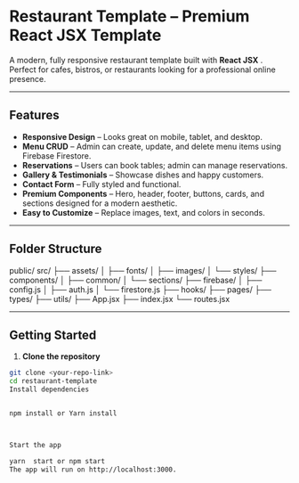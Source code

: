# Restaurant Template – Premium React JSX Template

A modern, fully responsive restaurant template built with **React JSX** . Perfect for cafes, bistros, or restaurants looking for a professional online presence.  

---

## Features

- **Responsive Design** – Looks great on mobile, tablet, and desktop.
- **Menu CRUD** – Admin can create, update, and delete menu items using Firebase Firestore.
- **Reservations** – Users can book tables; admin can manage reservations.
- **Gallery & Testimonials** – Showcase dishes and happy customers.
- **Contact Form** – Fully styled and functional.
- **Premium Components** – Hero, header, footer, buttons, cards, and sections designed for a modern aesthetic.
- **Easy to Customize** – Replace images, text, and colors in seconds.

---

## Folder Structure

public/
src/
├── assets/
│ ├── fonts/
│ ├── images/
│ └── styles/
├── components/
│ ├── common/
│ └── sections/
├── firebase/
│ ├── config.js
│ ├── auth.js
│ └── firestore.js
├── hooks/
├── pages/
├── types/
├── utils/
├── App.jsx
├── index.jsx
└── routes.jsx



---

## Getting Started

1. **Clone the repository**

```bash
git clone <your-repo-link>
cd restaurant-template
Install dependencies


npm install or Yarn install



Start the app

yarn  start or npm start
The app will run on http://localhost:3000.